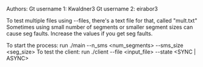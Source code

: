 Authors:
Gt username 1: Kwaldner3
Gt username 2: eirabor3

To test multiple files using --files, there's a text file for that, called "mult.txt"
Sometimes using small number of segments or smaller segment sizes can cause seg faults.
Increase the values if you get seg faults.

To start the process: run ./main --n_sms <num_segments> --sms_size <seg_size>
To test the client: run ./client --file <input_file> --state <SYNC | ASYNC>

